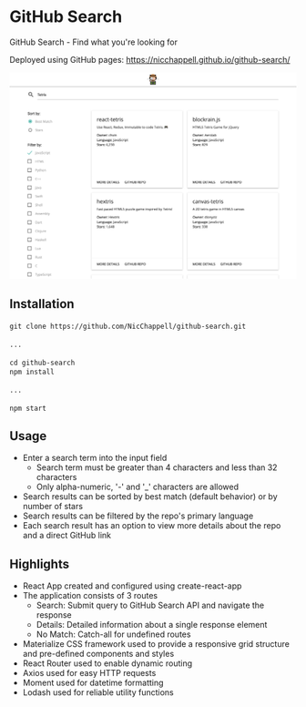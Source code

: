 # GitHub Search
GitHub Search - Find what you're looking for

Deployed using GitHub pages: https://nicchappell.github.io/github-search/

<img src="screenshot.png" alt="GitHub Search" />

## Installation

```
git clone https://github.com/NicChappell/github-search.git

...

cd github-search
npm install

...

npm start
```

## Usage

* Enter a search term into the input field
  * Search term must be greater than 4 characters and less than 32 characters
  * Only alpha-numeric, '-' and '_' characters are allowed
* Search results can be sorted by best match (default behavior) or by number of stars
* Search results can be filtered by the repo's primary language
* Each search result has an option to view more details about the repo and a direct GitHub link

## Highlights

* React App created and configured using create-react-app
* The application consists of 3 routes
  * Search: Submit query to GitHub Search API and navigate the response
  * Details: Detailed information about a single response element
  * No Match: Catch-all for undefined routes
* Materialize CSS framework used to provide a responsive grid structure and pre-defined components and styles
* React Router used to enable dynamic routing
* Axios used for easy HTTP requests
* Moment used for datetime formatting
* Lodash used for reliable utility functions
